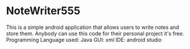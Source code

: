 # NoteWriter555
This is a simple android application that allows users to write notes and store them. Anybody can use this code for their personal project it's free. Programming Language used: Java GUI: xml IDE: android studio
